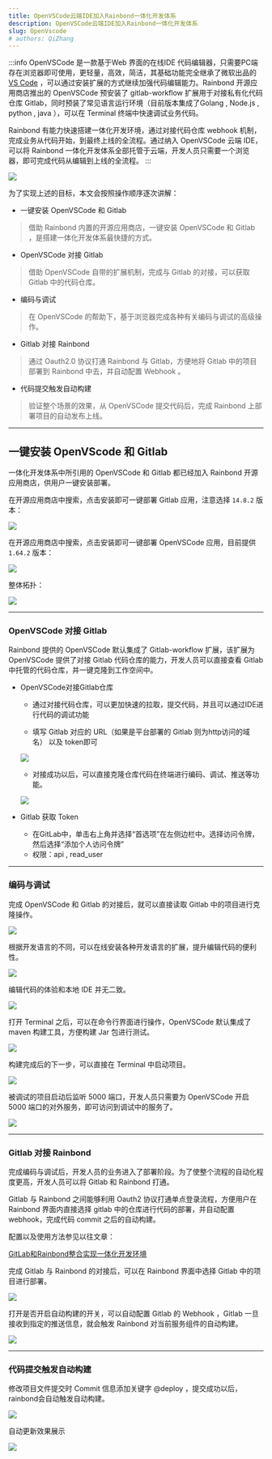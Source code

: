 ```yaml
---
title: OpenVSCode云端IDE加入Rainbond一体化开发体系
description: OpenVSCode云端IDE加入Rainbond一体化开发体系
slug: OpenVscode
# authors: QiZhang
---
```


:::info
OpenVSCode 是一款基于Web 界面的在线IDE 代码编辑器，只需要PC端存在浏览器即可使用，更轻量，高效，简洁，其基础功能完全继承了微软出品的 [VS Code](https://code.visualstudio.com/) ，可以通过安装扩展的方式继续加强代码编辑能力。Rainbond 开源应用商店推出的 OpenVSCode 预安装了 gitlab-workflow 扩展用于对接私有化代码仓库 Gitlab，同时预装了常见语言运行环境（目前版本集成了Golang , Node.js , python , java ），可以在 Terminal 终端中快速调试业务代码。

Rainbond 有能力快速搭建一体化开发环境，通过对接代码仓库 webhook 机制，完成业务从代码开始，到最终上线的全流程。通过纳入 OpenVSCode 云端 IDE，可以将 Rainbond 一体化开发体系全部托管于云端，开发人员只需要一个浏览器，即可完成代码从编辑到上线的全流程。
:::

<!--truncate-->


![](https://static.goodrain.com/wechat/openvscode/1.png)

为了实现上述的目标，本文会按照操作顺序逐次讲解：

- 一键安装 OpenVSCode 和 Gitlab

> 借助 Rainbond 内置的开源应用商店，一键安装 OpenVSCode 和 Gitlab ，是搭建一体化开发体系最快捷的方式。

- OpenVSCode 对接 Gitlab

> 借助 OpenVSCode 自带的扩展机制，完成与 Gitlab 的对接，可以获取 Gitlab 中的代码仓库。

- 编码与调试

> 在 OpenVSCode 的帮助下，基于浏览器完成各种有关编码与调试的高级操作。

- Gitlab 对接 Rainbond

> 通过 Oauth2.0 协议打通 Rainbond 与 Gitlab，方便地将 Gitlab 中的项目部署到 Rainbond 中去，并自动配置 Webhook 。

- 代码提交触发自动构建

> 验证整个场景的效果，从 OpenVSCode 提交代码后，完成 Rainbond 上部署项目的自动发布上线。

---

## 一键安装 OpenVScode 和 Gitlab

一体化开发体系中所引用的 OpenVSCode 和 Gitlab 都已经加入 Rainbond 开源应用商店，供用户一键安装部署。

在开源应用商店中搜索，点击安装即可一键部署 Gitlab 应用，注意选择 `14.8.2` 版本：

![](https://static.goodrain.com/wechat/openvscode/openvscode-11.png)

在开源应用商店中搜索，点击安装即可一键部署 OpenVSCode 应用，目前提供 `1.64.2` 版本：

![](https://static.goodrain.com/wechat/openvscode/openvscode-12.png)

整体拓扑：

![](https://static.goodrain.com/wechat/openvscode/openvscode-13.png)

---

### OpenVSCode 对接 Gitlab

Rainbond 提供的 OpenVSCode 默认集成了 Gitlab-workflow 扩展，该扩展为 OpenVSCode 提供了对接 Gitlab 代码仓库的能力，开发人员可以直接查看 Gitlab 中托管的代码仓库，并一键克隆到工作空间中。

- OpenVSCode对接Gitlab仓库
  
  - 通过对接代码仓库，可以更加快速的拉取，提交代码，并且可以通过IDE进行代码的调试功能
  
  - 填写 Gitlab 对应的 URL（如果是平台部署的 Gitlab 则为http访问的域名）  以及 token即可
  
  ![](https://static.goodrain.com/wechat/openvscode/2.png)
  
  - 对接成功以后，可以直接克隆仓库代码在终端进行编码、调试、推送等功能。
  
  ![](https://static.goodrain.com/wechat/openvscode/openvscode-1.png)

- Gitlab 获取 Token
  
  - 在GitLab中，单击右上角并选择“首选项”在左侧边栏中。选择访问令牌，然后选择“添加个人访问令牌”
  - 权限：api , read_user 

---

### 编码与调试

完成 OpenVSCode 和 Gitlab 的对接后，就可以直接读取 Gitlab 中的项目进行克隆操作。

![](https://static.goodrain.com/wechat/openvscode/openvscode-2.png)

根据开发语言的不同，可以在线安装各种开发语言的扩展，提升编辑代码的便利性。

![](https://static.goodrain.com/wechat/openvscode/openvscode-3.png)

编辑代码的体验和本地 IDE 并无二致。

![](https://static.goodrain.com/wechat/openvscode/openvscode-4.png)

打开 Terminal 之后，可以在命令行界面进行操作，OpenVSCode 默认集成了 maven 构建工具，方便构建 Jar 包进行测试。

![](https://static.goodrain.com/wechat/openvscode/openvscode-5.png)

构建完成后的下一步，可以直接在 Terminal 中启动项目。

![](https://static.goodrain.com/wechat/openvscode/openvscode-6.png)

被调试的项目启动后监听 5000 端口，开发人员只需要为 OpenVSCode 开启 5000 端口的对外服务，即可访问到调试中的服务了。

![](https://static.goodrain.com/wechat/openvscode/openvscode-7.png)

---

### Gitlab 对接 Rainbond

完成编码与调试后，开发人员的业务进入了部署阶段。为了使整个流程的自动化程度更高，开发人员可以将 Gitlab 和 Rainbond 打通。

Gitlab 与 Rainbond 之间能够利用 Oauth2 协议打通单点登录流程，方便用户在 Rainbond 界面内直接选择 gitlab 中的仓库进行代码的部署，并自动配置 webhook，完成代码 commit 之后的自动构建。

配置以及使用方法参见以往文章：

[GitLab和Rainbond整合实现一体化开发环境](https://mp.weixin.qq.com/s/JtV2gvPLC22jbPTeLQJqyA)

完成 Gitlab 与 Rainbond 的对接后，可以在 Rainbond 界面中选择 Gitlab 中的项目进行部署。

![](https://static.goodrain.com/wechat/openvscode/openvscode-8.png)

打开是否开启自动构建的开关，可以自动配置 Gitlab 的 Webhook ，Gitlab 一旦接收到指定的推送信息，就会触发 Rainbond 对当前服务组件的自动构建。

![](https://static.goodrain.com/wechat/openvscode/openvscode-9.png)

---

### 代码提交触发自动构建

修改项目文件提交时 Commit 信息添加关键字 @deploy ，提交成功以后，rainbond会自动触发自动构建。

  ![](https://static.goodrain.com/wechat/openvscode/openvscode-10.png)

自动更新效果展示

  ![](https://static.goodrain.com/wechat/openvscode/3.png)
